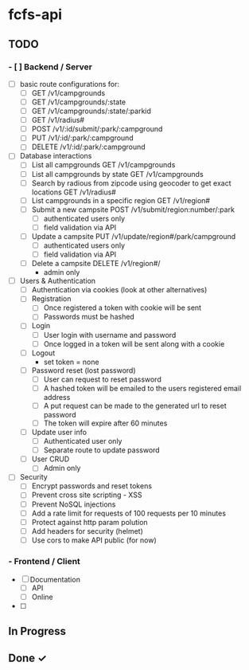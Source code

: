 # fcfs-api

## TODO

### - [ ] Backend / Server

- [ ] basic route configurations for:
  - [ ] GET /v1/campgrounds
  - [ ] GET /v1/campgrounds/:state
  - [ ] GET /v1/campgrounds/:state/:parkid
  - [ ] GET /v1/radius#
  - [ ] POST /v1/:id/submit/:park/:campground
  - [ ] PUT /v1/:id/:park/:campground
  - [ ] DELETE /v1/:id/:park/:campground
- [ ] Database interactions
  - [ ] List all campgrounds GET /v1/campgrounds
  - [ ] List all campgrounds by state GET /v1/campgrounds
  - [ ] Search by radious from zipcode using geocoder to get exact locations GET /v1/radius#
  - [ ] List campgrounds in a specific region GET /v1/region#
  - [ ] Submit a new campsite POST /v1/submit/region:number/:park
    - [ ] authenticated users only
    - [ ] field validation via API
  - [ ] Update a campsite PUT /v1/update/region#/park/campground
    - [ ] authenticated users only
    - [ ] field validation via API
  - [ ] Delete a campsite DELETE /v1/region#/
    - admin only
- [ ] Users & Authentication
  - [ ] Authentication via cookies (look at other alternatives)
  - [ ] Registration
    - [ ] Once registered a token with cookie will be sent
    - [ ] Passwords must be hashed
  - [ ] Login
    - [ ] User login with username and password
    - [ ] Once logged in a token will be sent along with a cookie
  - [ ] Logout
    - set token = none
  - [ ] Password reset (lost password)
    - [ ] User can request to reset password
    - [ ] A hashed token will be emailed to the users registered email address
    - [ ] A put request can be made to the generated url to reset password
    - [ ] The token will expire after 60 minutes
  - [ ] Update user info
    - [ ] Authenticated user only
    - [ ] Separate route to update password
  - [ ] User CRUD
    - [ ] Admin only
- [ ] Security
  - [ ] Encrypt passwords and reset tokens
  - [ ] Prevent cross site scripting - XSS
  - [ ] Prevent NoSQL injections
  - [ ] Add a rate limit for requests of 100 requests per 10 minutes
  - [ ] Protect against http param polution
  - [ ] Add headers for security (helmet)
  - [ ] Use cors to make API public (for now)

### - Frontend / Client

- [ ] Documentation
  - [ ] API
  - [ ] Online
- [ ]

## In Progress

## Done ✓
